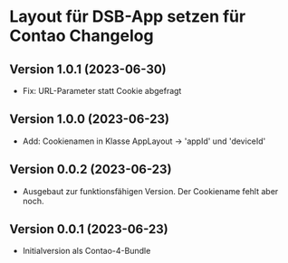 # Layout für DSB-App setzen für Contao Changelog

## Version 1.0.1 (2023-06-30)

* Fix: URL-Parameter statt Cookie abgefragt

## Version 1.0.0 (2023-06-23)

* Add: Cookienamen in Klasse AppLayout -> 'appId' und 'deviceId'

## Version 0.0.2 (2023-06-23)

* Ausgebaut zur funktionsfähigen Version. Der Cookiename fehlt aber noch.

## Version 0.0.1 (2023-06-23)

* Initialversion als Contao-4-Bundle
